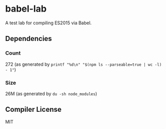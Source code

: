 babel-lab
=========
A test lab for compiling ES2015 via Babel.

Dependencies
------------
### Count
272 (as generated by `printf "%d\n" "$(npm ls --parseable=true | wc -l) - 1"`)

### Size
26M (as generated by `du -sh node_modules`)

Compiler License
----------------
MIT
